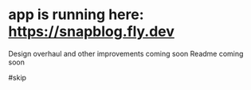 # app is running here: https://snapblog.fly.dev

Design overhaul and other improvements coming soon
Readme coming soon

#skip
